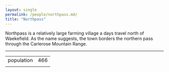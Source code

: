 ```yaml
---
layout: single
permalink: /people/northpass.md/
title: "Northpass"
---
```


Northpass is a relatively large farming village a days travel north of Waekefield. As the name suggests, the town borders the northern pass through the Carlerose Mountain Range. 

--------

|   |  |
| :---: | ---: |
| population | 466 |
|  |  |

